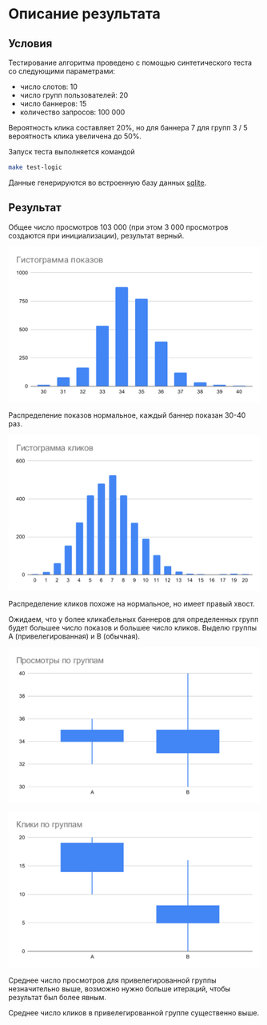 # Описание результата

## Условия

Тестирование алгоритма проведено с помощью синтетического теста со следующими параметрами:
- число слотов: 10
- число групп пользователей: 20
- число баннеров: 15
- количество запросов: 100 000

Вероятность клика составляет 20%, но для баннера 7 для групп 3 / 5 вероятность клика увеличена до 50%.

Запуск теста выполняется командой

```sh
make test-logic
```

Данные генерируются во встроенную базу данных [sqlite](../db/implementation.sqlite).

## Результат

Общее число просмотров 103 000 (при этом 3 000 просмотров создаются при инициализации), результат верный.

![Гистограмма показов](hist_views.svg)

Распределение показов нормальное, каждый баннер показан 30-40 раз.

![Гистограмма кликов](./hist_clicks.svg)

Распределение кликов похоже на нормальное, но имеет правый хвост.

Ожидаем, что у более кликабельных баннеров для определенных групп будет большее число показов и большее число кликов. Выделю группы A (привелегированная) и B (обычная).

![Боксплот просмотров](box_views.svg)

![Боксплот кликов](box_clicks.svg)

Среднее число просмотров для привелегированной группы незначительно выше, возможно нужно больше итераций, чтобы результат был более явным.

Среднее число кликов в привелегированной группе существенно выше.